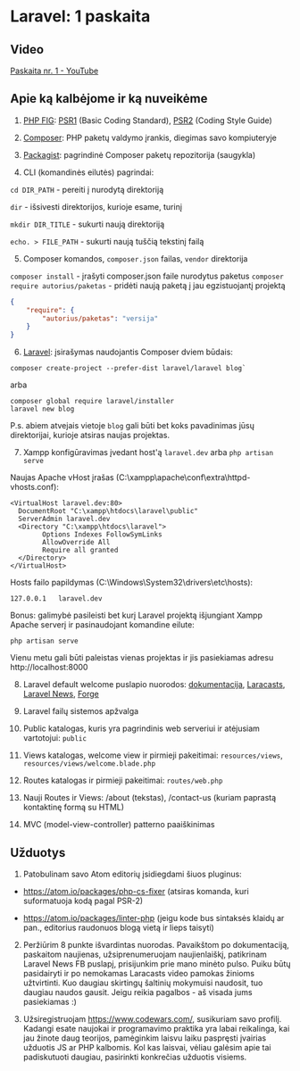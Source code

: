 # Laravel: 1 paskaita

## Video

[Paskaita nr. 1 - YouTube](https://www.youtube.com/watch?v=AHWGjm_3Dcs)

## Apie ką kalbėjome ir ką nuveikėme

1. [PHP FIG](http://php-fig.org): [PSR1](http://www.php-fig.org/psr/psr-1/) (Basic Coding Standard), [PSR2](http://www.php-fig.org/psr/psr-2/) (Coding Style Guide)

2. [Composer](https://getcomposer.org): PHP paketų valdymo įrankis, diegimas savo kompiuteryje

3. [Packagist](https://packagist.org): pagrindinė Composer paketų repozitorija (saugykla)

4. CLI (komandinės eilutės) pagrindai:

`cd DIR_PATH` - pereiti į nurodytą direktoriją

`dir` - išsivesti direktorijos, kurioje esame, turinį

`mkdir DIR_TITLE` - sukurti naują direktoriją

`echo. > FILE_PATH` - sukurti naują tuščią tekstinį failą

5. Composer komandos, `composer.json` failas, `vendor` direktorija

`composer install` - įrašyti composer.json faile nurodytus paketus
`composer require autorius/paketas` - pridėti naują paketą į jau egzistuojantį projektą

```json
{
    "require": {
        "autorius/paketas": "versija"
    }
}
```

6. [Laravel](https://laravel.com): įsirašymas naudojantis Composer dviem būdais:

```
composer create-project --prefer-dist laravel/laravel blog`
```

arba

```
composer global require laravel/installer
laravel new blog
```

P.s. abiem atvejais vietoje `blog` gali būti bet koks pavadinimas jūsų direktorijai, kurioje atsiras naujas projektas.

7. Xampp konfigūravimas įvedant host'ą `laravel.dev` arba `php artisan serve`

Naujas Apache vHost įrašas (C:\xampp\apache\conf\extra\httpd-vhosts.conf):

```
<VirtualHost laravel.dev:80>
  DocumentRoot "C:\xampp\htdocs\laravel\public"
  ServerAdmin laravel.dev
  <Directory "C:\xampp\htdocs\laravel">
        Options Indexes FollowSymLinks
        AllowOverride All
        Require all granted
  </Directory>
</VirtualHost>
```

Hosts failo papildymas (C:\Windows\System32\drivers\etc\hosts):

```
127.0.0.1	laravel.dev
```

Bonus: galimybė pasileisti bet kurį Laravel projektą išjungiant Xampp Apache serverį ir pasinaudojant komandine eilute:

`php artisan serve`

Vienu metu gali būti paleistas vienas projektas ir jis pasiekiamas adresu http://localhost:8000

8. Laravel default welcome puslapio nuorodos: [dokumentacija](https://laravel.com/docs/5.4), [Laracasts](https://laracasts.com/), [Laravel News](https://laravel-news.com/), [Forge](https://forge.laravel.com)

9. Laravel failų sistemos apžvalga

11. Public katalogas, kuris yra pagrindinis web serveriui ir atėjusiam vartotojui: `public`

10. Views katalogas, welcome view ir pirmieji pakeitimai: `resources/views`, `resources/views/welcome.blade.php`

11. Routes katalogas ir pirmieji pakeitimai: `routes/web.php`

12. Nauji Routes ir Views: /about (tekstas), /contact-us (kuriam paprastą kontaktinę formą su HTML)

13. MVC (model-view-controller) patterno paaiškinimas

## Užduotys

1. Patobulinam savo Atom editorių įsidiegdami šiuos pluginus:

* https://atom.io/packages/php-cs-fixer (atsiras komanda, kuri suformatuoja kodą pagal PSR-2)

* https://atom.io/packages/linter-php (jeigu kode bus sintaksės klaidų ar pan., editorius raudonuos blogą vietą ir lieps taisyti)

2. Peržiūrim 8 punkte išvardintas nuorodas. Pavaikštom po dokumentaciją, paskaitom naujienas, užsiprenumeruojam naujienlaiškį, patikrinam Laravel News FB puslapį, prisijunkim prie mano minėto pulso. Puiku būtų pasidairyti ir po nemokamas Laracasts video pamokas žinioms užtvirtinti. Kuo daugiau skirtingų šaltinių mokymuisi naudosit, tuo daugiau naudos gausit. Jeigu reikia pagalbos - aš visada jums pasiekiamas :)

3. Užsiregistruojam https://www.codewars.com/, susikuriam savo profilį. Kadangi esate naujokai ir programavimo praktika yra labai reikalinga, kai jau žinote daug teorijos, pamėginkim laisvu laiku paspręsti įvairias užduotis JS ar PHP kalbomis. Kol kas laisvai, vėliau galėsim apie tai padiskutuoti daugiau, pasirinkti konkrečias užduotis visiems.
